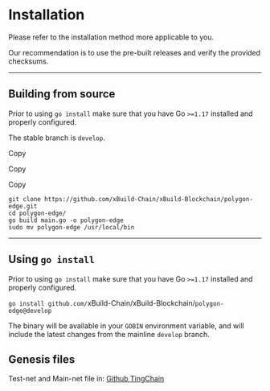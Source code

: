 # Installation

Please refer to the installation method more applicable to you.

Our recommendation is to use the pre-built releases and verify the provided checksums.

***

## Building from source <a href="#building-from-source" id="building-from-source"></a>

Prior to using `go install` make sure that you have Go `>=1.17` installed and properly configured.

The stable branch is `develop`.

Copy

Copy

Copy

```
git clone https://github.com/xBuild-Chain/xBuild-Blockchain/polygon-edge.git
cd polygon-edge/
go build main.go -o polygon-edge
sudo mv polygon-edge /usr/local/bin
```

***

## Using `go install` <a href="#using-go-install" id="using-go-install"></a>

Prior to using `go install` make sure that you have Go `>=1.17` installed and properly configured.

`go install github.com/`xBuild-Chain/xBuild-Blockchain/`polygon-edge@develop`

The binary will be available in your `GOBIN` environment variable, and will include the latest changes from the mainline `develop` branch.

## Genesis files <a href="#genesis-files" id="genesis-files"></a>

Test-net and Main-net file in: [Github ](https://github.com/TingChain/TingChain-Blockchain)[TingChain](https://github.com/TingChain/TingChain-Blockchain)
